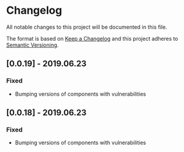 # Changelog
All notable changes to this project will be documented in this file.

The format is based on [Keep a Changelog](http://keepachangelog.com/en/1.0.0/)
and this project adheres to [Semantic Versioning](http://semver.org/spec/v2.0.0.html).

## [0.0.19] - 2019.06.23
### Fixed
- Bumping versions of components with vulnerabilities 

## [0.0.18] - 2019.06.23
### Fixed
- Bumping versions of components with vulnerabilities 
